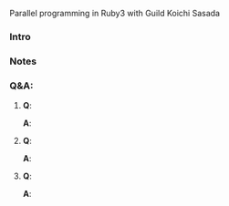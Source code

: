 Parallel programming in Ruby3 with Guild
Koichi Sasada

### Intro

### Notes



### Q&A:

1. **Q**:

   **A**:

2. **Q**:

   **A**:

3. **Q**:

   **A**:
